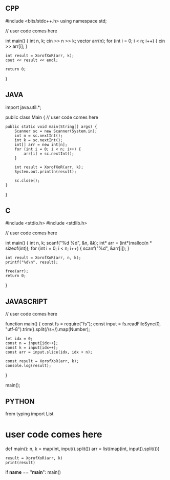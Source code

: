 ## CPP

#include <bits/stdc++.h>
using namespace std;

// user code comes here

int main() {
    int n, k;
    cin >> n >> k;
    vector<int> arr(n);
    for (int i = 0; i < n; i++) {
        cin >> arr[i];
    }

    int result = XorofXoR(arr, k);
    cout << result << endl;

    return 0;
}

## JAVA

import java.util.*;

public class Main {
    // user code comes here

    public static void main(String[] args) {
        Scanner sc = new Scanner(System.in);
        int n = sc.nextInt();
        int k = sc.nextInt();
        int[] arr = new int[n];
        for (int i = 0; i < n; i++) {
            arr[i] = sc.nextInt();
        }

        int result = XorofXoR(arr, k);
        System.out.println(result);

        sc.close();
    }
}

## C

#include <stdio.h>
#include <stdlib.h>

// user code comes here

int main() {
    int n, k;
    scanf("%d %d", &n, &k);
    int* arr = (int*)malloc(n * sizeof(int));
    for (int i = 0; i < n; i++) {
        scanf("%d", &arr[i]);
    }

    int result = XorofXoR(arr, n, k);
    printf("%d\n", result);

    free(arr);
    return 0;
}

## JAVASCRIPT

// user code comes here

function main() {
    const fs = require("fs");
    const input = fs.readFileSync(0, "utf-8").trim().split(/\s+/).map(Number);

    let idx = 0;
    const n = input[idx++];
    const k = input[idx++];
    const arr = input.slice(idx, idx + n);

    const result = XorofXoR(arr, k);
    console.log(result);
}

main();



## PYTHON

from typing import List

# user code comes here

def main():
    n, k = map(int, input().split())
    arr = list(map(int, input().split()))

    result = XorofXoR(arr, k)
    print(result)

if __name__ == "__main__":
    main()